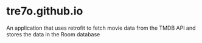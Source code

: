 # tre7o.github.io
An application that uses retrofit to fetch movie data from the TMDB API and stores the data in the Room database
